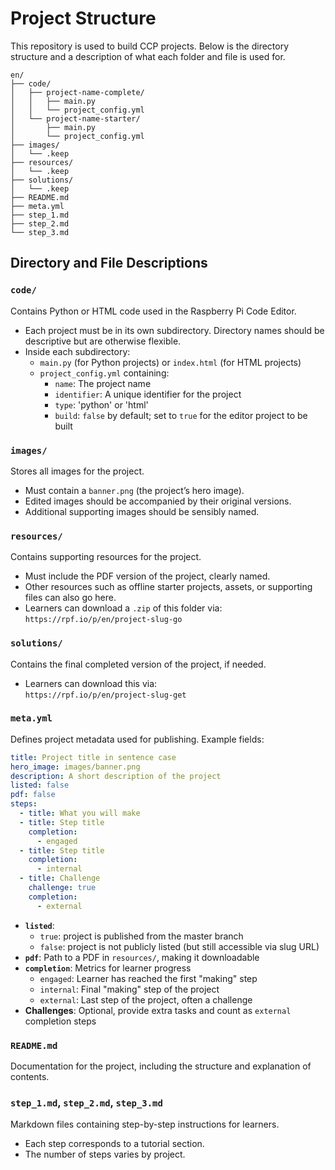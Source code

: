 # Project Structure

This repository is used to build CCP projects. Below is the directory structure and a description of what each folder and file is used for.

```plaintext
en/
├── code/
│   ├── project-name-complete/
│   │   ├── main.py
│   │   └── project_config.yml
│   └── project-name-starter/
│       ├── main.py
│       └── project_config.yml
├── images/
│   └── .keep
├── resources/
│   └── .keep
├── solutions/
│   └── .keep
├── README.md
├── meta.yml
├── step_1.md
├── step_2.md
└── step_3.md
```

## Directory and File Descriptions

### `code/`
Contains Python or HTML code used in the Raspberry Pi Code Editor.  
- Each project must be in its own subdirectory. Directory names should be descriptive but are otherwise flexible.  
- Inside each subdirectory:  
  - `main.py` (for Python projects) or `index.html` (for HTML projects)  
  - `project_config.yml` containing:  
    - `name`: The project name  
    - `identifier`: A unique identifier for the project
    - `type`: 'python' or 'html'  
    - `build`: `false` by default; set to `true` for the editor project to be built  

### `images/`
Stores all images for the project.  
- Must contain a `banner.png` (the project’s hero image).  
- Edited images should be accompanied by their original versions.  
- Additional supporting images should be sensibly named.  

### `resources/`
Contains supporting resources for the project.  
- Must include the PDF version of the project, clearly named.  
- Other resources such as offline starter projects, assets, or supporting files can also go here.  
- Learners can download a `.zip` of this folder via:  
  `https://rpf.io/p/en/project-slug-go`

### `solutions/`
Contains the final completed version of the project, if needed.  
- Learners can download this via:  
  `https://rpf.io/p/en/project-slug-get`

### `meta.yml`
Defines project metadata used for publishing. Example fields:  
```yaml
title: Project title in sentence case
hero_image: images/banner.png
description: A short description of the project
listed: false
pdf: false
steps:
  - title: What you will make
  - title: Step title
    completion:
      - engaged
  - title: Step title
    completion:
      - internal      
  - title: Challenge
    challenge: true
    completion:
      - external
```

- **`listed`**:  
  - `true`: project is published from the master branch  
  - `false`: project is not publicly listed (but still accessible via slug URL)  
- **`pdf`**: Path to a PDF in `resources/`, making it downloadable  
- **`completion`**: Metrics for learner progress  
  - `engaged`: Learner has reached the first "making" step  
  - `internal`: Final "making" step of the project  
  - `external`: Last step of the project, often a challenge  
- **Challenges**: Optional, provide extra tasks and count as `external` completion steps  

### `README.md`
Documentation for the project, including the structure and explanation of contents.

### `step_1.md`, `step_2.md`, `step_3.md`
Markdown files containing step-by-step instructions for learners.  
- Each step corresponds to a tutorial section.  
- The number of steps varies by project.  
